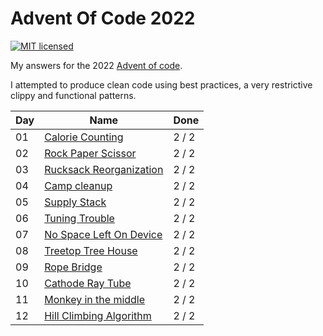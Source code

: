 # Advent Of Code 2022

[![MIT licensed](https://img.shields.io/badge/license-MIT-blue.svg)](./LICENSE)

My answers for the 2022 [Advent of code](https://adventofcode.com/2022).

I attempted to produce clean code using best practices, a very restrictive clippy and functional patterns.

| Day | Name | Done |
|-----|------|------|
| 01 | [Calorie Counting](day_01/src/main.rs)|  2 / 2 |
| 02 | [Rock Paper Scissor](day_02/src/main.rs)|  2 / 2 |
| 03 | [Rucksack Reorganization](day_03/src/main.rs)|  2 / 2 |
| 04 | [Camp cleanup](day_04/src/main.rs)|  2 / 2 |
| 05 | [Supply Stack](day_05/src/main.rs)|  2 / 2 |
| 06 | [Tuning Trouble](day_06/src/main.rs)|  2 / 2 |
| 07 | [No Space Left On Device](day_07/src/main.rs)|  2 / 2 |
| 08 | [Treetop Tree House](day_08/src/main.rs)|  2 / 2 |
| 09 | [Rope Bridge](day_09/src/main.rs)|  2 / 2 |
| 10 | [Cathode Ray Tube](day_10/src/main.rs)|  2 / 2 |
| 11 | [Monkey in the middle](day_11/src/main.rs)|  2 / 2 |
| 12 | [Hill Climbing Algorithm](day_12/src/main.rs)| 2 / 2 |
